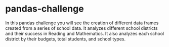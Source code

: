 # pandas-challenge
In this pandas challenge you will see the creation of different data frames created from a series of school data. It analyzes different school districts and their success in Reading and Mathematics. It also analyzes each school district by their budgets, total students, and school types. 
